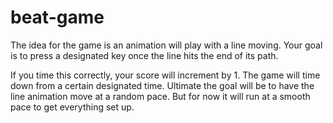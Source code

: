 # beat-game

The idea for the game is an animation will play with a line moving. Your goal is to press a designated key once the line hits the end of its path. 

If you time this correctly, your score will increment by 1. The game will time down from a certain designated time. Ultimate the goal will be to have the line animation move at a random pace. But for now it will run at a smooth pace to get everything set up. 
